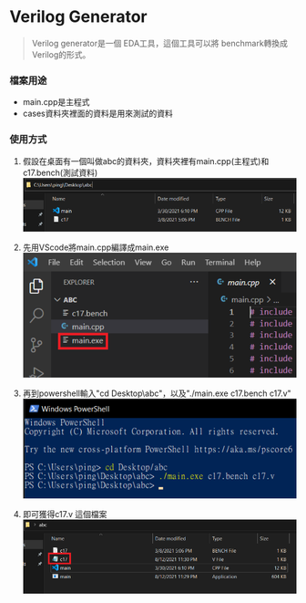 # Verilog Generator

> Verilog generator是一個 EDA工具，這個工具可以將 benchmark轉換成 Verilog的形式。

### 檔案用途
  * main.cpp是主程式
  * cases資料夾裡面的資料是用來測試的資料

### 使用方式
  1. 假設在桌面有一個叫做abc的資料夾，資料夾裡有main.cpp(主程式)和c17.bench(測試資料)<br>
  ![ex_pic1](https://github.com/tplin1999/Verilog_Generator/blob/main/ex_pic1.png)
  
  2. 先用VScode將main.cpp編譯成main.exe<br>
  ![ex_pic1](https://github.com/tplin1999/Verilog_Generator/blob/main/ex_pic2.png)
  
  3. 再到powershell輸入"cd Desktop\abc"，以及"./main.exe c17.bench c17.v"<br>
  ![ex_pic1](https://github.com/tplin1999/Verilog_Generator/blob/main/ex_pic3.png)
  
  4. 即可獲得c17.v 這個檔案<br>
  ![ex_pic1](https://github.com/tplin1999/Verilog_Generator/blob/main/ex_pic4.png)
